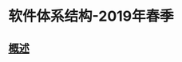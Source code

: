 # 软件体系结构-2019年春季


## [概述](slides/1/)
<!-- ## [视图](slides/2/2.html)
## [模式](slides/3/3.html)
## [分层架构](slides/4/4.html)
## [管道过滤器](slides/5/5.html)
## [构件与反转控制](slides/6/6.html)
## [MVC](slides/7/7.html)
## [C/S](slides/8/8.html) -->
